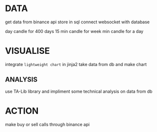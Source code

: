 
# DATA
get data from binance api
store in sql
connect websocket with database

day candle for 400 days
15 min candle for week
min candle for a day

# VISUALISE
integrate `lightweight chart` in jinja2
take data from db and make chart

## ANALYSIS
use TA-Lib library and impliment some technical analysis on data from db

# ACTION
make buy or sell calls through binance api